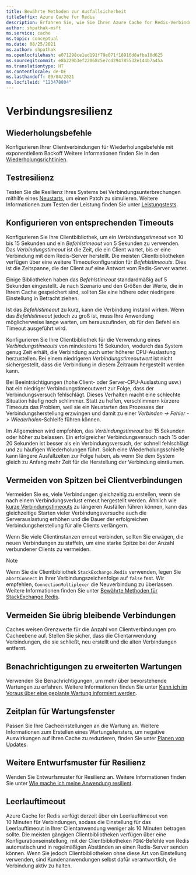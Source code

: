 ```yaml
---
title: Bewährte Methoden zur Ausfallsicherheit
titleSuffix: Azure Cache for Redis
description: Erfahren Sie, wie Sie Ihren Azure Cache for Redis-Verbindungen resilient machen können.
author: shpathak-msft
ms.service: cache
ms.topic: conceptual
ms.date: 08/25/2021
ms.author: shpathak
ms.openlocfilehash: e071298ce1ed191f79e071f18916d8afba10d625
ms.sourcegitcommit: e8b229b3ef22068c5e7cd294785532e144b7a45a
ms.translationtype: HT
ms.contentlocale: de-DE
ms.lasthandoff: 09/04/2021
ms.locfileid: "123478804"
---
```

# <a name="connection-resilience"></a>Verbindungsresilienz

## <a name="retry-commands"></a>Wiederholungsbefehle

Konfigurieren Ihrer Clientverbindungen für Wiederholungsbefehle mit exponentiellem Backoff Weitere Informationen finden Sie in den [Wiederholungsrichtlinien](/azure/architecture/best-practices/retry-service-specific#azure-cache-for-redis).

## <a name="test-resiliency"></a>Testresilienz

Testen Sie die Resilienz Ihres Systems bei Verbindungsunterbrechungen mithilfe eines [Neustarts](cache-administration.md#reboot), um einen Patch zu simulieren. Weitere Informationen zum Testen der Leistung finden Sie unter [Leistungstests](cache-best-practices-performance.md).

## <a name="configure-appropriate-timeouts"></a>Konfigurieren von entsprechenden Timeouts

Konfigurieren Sie Ihre Clientbibliothek, um ein *Verbindungstimeout* von 10 bis 15 Sekunden und ein *Befehlstimeout* von 5 Sekunden zu verwenden. Das *Verbindungstimeout* ist die Zeit, die ein Client wartet, bis er eine Verbindung mit dem Redis-Server herstellt. Die meisten Clientbibliotheken verfügen über eine weitere Timeoutkonfiguration für *Befehlstimeouts*. Dies ist die Zeitspanne, die der Client auf eine Antwort vom Redis-Server wartet.

Einige Bibliotheken haben das *Befehlstimeout* standardmäßig auf 5 Sekunden eingestellt. Je nach Szenario und den Größen der Werte, die in Ihrem Cache gespeichert sind, sollten Sie eine höhere oder niedrigere Einstellung in Betracht ziehen.

Ist das *Befehlstimeout* zu kurz, kann die Verbindung instabil wirken. Wenn das *Befehlstimeout* jedoch zu groß ist, muss Ihre Anwendung möglicherweise lange warten, um herauszufinden, ob für den Befehl ein Timeout ausgeführt wird.

Konfigurieren Sie Ihre Clientbibliothek für die Verwendung eines *Verbindungstimeouts* von mindestens 15 Sekunden, wodurch das System genug Zeit erhält, die Verbindung auch unter höherer CPU-Auslastung herzustellen. Bei einem niedrigeren *Verbindungstimeoutwert* ist nicht sichergestellt, dass die Verbindung in diesem Zeitraum hergestellt werden kann.

Bei Beeinträchtigungen (hohe Client- oder Server-CPU-Auslastung usw.) hat ein niedriger Verbindungstimeoutwert zur Folge, dass der Verbindungsversuch fehlschlägt. Dieses Verhalten macht eine schlechte Situation häufig noch schlimmer. Statt zu helfen, verschlimmern kürzere Timeouts das Problem, weil sie ein Neustarten des Prozesses der Verbindungsherstellung erzwingen und damit zu einer *Verbinden -> Fehler -> Wiederholen*-Schleife führen können.

Im Allgemeinen wird empfohlen, das *Verbindungstimeout* bei 15 Sekunden oder höher zu belassen. Ein erfolgreicher Verbindungsversuch nach 15 oder 20 Sekunden ist besser als ein Verbindungsversuch, der schnell fehlschlägt und zu häufigen Wiederholungen führt. Solch eine Wiederholungsschleife kann längere Ausfallzeiten zur Folge haben, als wenn Sie dem System gleich zu Anfang mehr Zeit für die Herstellung der Verbindung einräumen.

## <a name="avoid-client-connection-spikes"></a>Vermeiden von Spitzen bei Clientverbindungen

Vermeiden Sie es, viele Verbindungen gleichzeitig zu erstellen, wenn sie nach einem Verbindungsverlust erneut hergestellt werden. Ähnlich wie [kurze Verbindungstimeouts](#configure-appropriate-timeouts) zu längeren Ausfällen führen können, kann das gleichzeitige Starten vieler Verbindungsversuche auch die Serverauslastung erhöhen und die Dauer der erfolgreichen Verbindungsherstellung für alle Clients verlängern.

Wenn Sie viele Clientinstanzen erneut verbinden, sollten Sie erwägen, die neuen Verbindungen zu staffeln, um eine starke Spitze bei der Anzahl verbundener Clients zu vermeiden.

> [!NOTE]
> Wenn Sie die Clientbibliothek `StackExchange.Redis` verwenden, legen Sie `abortConnect` in Ihrer Verbindungszeichenfolge auf `false` fest.  Wir empfehlen, `ConnectionMultiplexer` die Neuverbindung zu überlassen. Weitere Informationen finden Sie unter [Bewährte Methoden für StackExchange.Redis](/azure/azure-cache-for-redis/cache-management-faq#stackexchangeredis-best-practices).

## <a name="avoid-leftover-connections"></a>Vermeiden Sie übrig bleibende Verbindungen

Caches weisen Grenzwerte für die Anzahl von Clientverbindungen pro Cacheebene auf. Stellen Sie sicher, dass die Clientanwendung Verbindungen, die sie schließt, neu erstellt und die alten Verbindungen entfernt.

## <a name="advance-maintenance-notification"></a>Benachrichtigungen zu erweiterten Wartungen

Verwenden Sie Benachrichtigungen, um mehr über bevorstehende Wartungen zu erfahren. Weitere Informationen finden Sie unter [Kann ich im Voraus über eine geplante Wartung informiert werden](cache-failover.md#can-i-be-notified-in-advance-of-planned-maintenance).

## <a name="schedule-maintenance-window"></a>Zeitplan für Wartungsfenster

Passen Sie Ihre Cacheeinstellungen an die Wartung an. Weitere Informationen zum Erstellen eines Wartungsfensters, um negative Auswirkungen auf Ihren Cache zu reduzieren, finden Sie unter [Planen von Updates](cache-administration.md#schedule-updates).

## <a name="more-design-patterns-for-resilience"></a>Weitere Entwurfsmuster für Resilienz

Wenden Sie Entwurfsmuster für Resilienz an. Weitere Informationen finden Sie unter [Wie mache ich meine Anwendung resilient](cache-failover.md#how-do-i-make-my-application-resilient).

## <a name="idle-timeout"></a>Leerlauftimeout

Azure Cache for Redis verfügt derzeit über ein Leerlauftimeout von 10 Minuten für Verbindungen, sodass die Einstellung für das Leerlauftimeout in Ihrer Clientanwendung weniger als 10 Minuten betragen sollte. Die meisten gängigen Clientbibliotheken verfügen über eine Konfigurationseinstellung, mit der Clientbibliotheken `PING`-Befehle von Redis automatisch und in regelmäßigen Abständen an einen Redis-Server senden können. Wenn Sie jedoch Clientbibliotheken ohne diese Art von Einstellung verwenden, sind Kundenanwendungen selbst dafür verantwortlich, die Verbindung aktiv zu halten.
